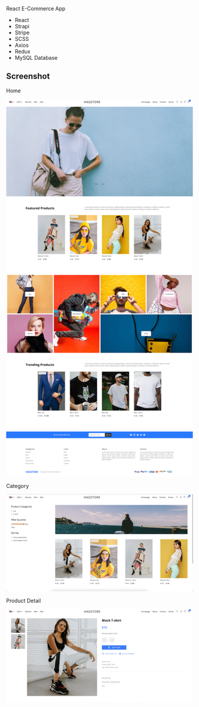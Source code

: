 React E-Commerce App

- React
- Strapi
- Stripe
- SCSS
- Axios
- Redux
- MySQL Database

## Screenshot

Home

![Home Page](/screenshot/home.png "Home Page")

Category

![Category Page](/screenshot/category.png "Category Page")

Product Detail

![Product Detail Page](/screenshot/product-detail.png "Product Detail Page")
